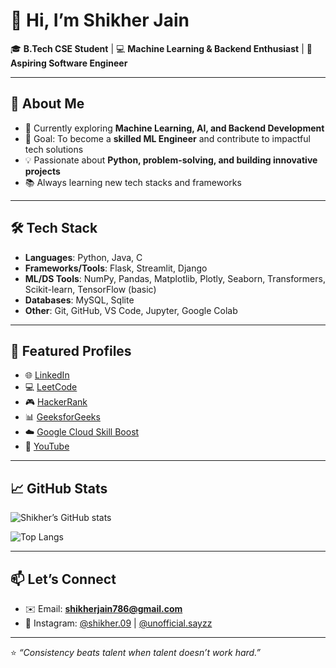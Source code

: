 # 👋 Hi, I’m Shikher Jain  

🎓 **B.Tech CSE Student** | 💻 **Machine Learning & Backend Enthusiast** | 🚀 **Aspiring Software Engineer**  

---

## 🌟 About Me  
- 🔭 Currently exploring **Machine Learning, AI, and Backend Development**  
- 🎯 Goal: To become a **skilled ML Engineer** and contribute to impactful tech solutions  
- 💡 Passionate about **Python, problem-solving, and building innovative projects**  
- 📚 Always learning new tech stacks and frameworks  

---

## 🛠️ Tech Stack  
- **Languages**: Python, Java, C
- **Frameworks/Tools**: Flask, Streamlit, Django 
- **ML/DS Tools**: NumPy, Pandas, Matplotlib, Plotly, Seaborn, Transformers, Scikit-learn, TensorFlow (basic)  
- **Databases**: MySQL, Sqlite
- **Other**: Git, GitHub, VS Code, Jupyter, Google Colab  

---

## 📌 Featured Profiles  
- 🌐 [LinkedIn](https://www.linkedin.com/in/shikher-jain-0bb8a8259)  
- 💻 [LeetCode](https://leetcode.com/u/shikherJain09/)  
- 🎮 [HackerRank](https://www.hackerrank.com/profile/shikherjain786)  
- 📊 [GeeksforGeeks](https://www.geeksforgeeks.org/user/shikherj/)  
- ☁️ [Google Cloud Skill Boost](https://www.cloudskillsboost.google/public_profiles/ec9eb266-a3ec-472d-a1ec-1015892b92f2)  
- 🎥 [YouTube](https://www.youtube.com/@shikherjain0906)  

---

## 📈 GitHub Stats  
![Shikher’s GitHub stats](https://github-readme-stats.vercel.app/api?username=Shikher-jain&show_icons=true&theme=radical)  

![Top Langs](https://github-readme-stats.vercel.app/api/top-langs/?username=Shikher-jain&layout=compact&theme=radical)  

---

## 📫 Let’s Connect  
- ✉️ Email: **shikherjain786@gmail.com**  
- 📱 Instagram: [@shikher.09](https://www.instagram.com/shikher.09) | [@unofficial.sayzz](https://www.instagram.com/unofficial.sayzz/profilecard)  

---

⭐️ *“Consistency beats talent when talent doesn’t work hard.”*  
